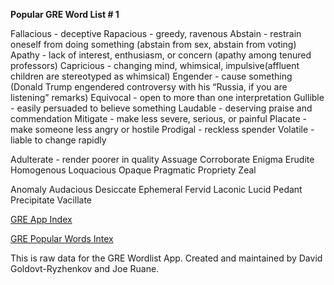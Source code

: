 

**Popular GRE Word List # 1**

Fallacious - deceptive
Rapacious - greedy, ravenous 
Abstain - restrain oneself from doing something (abstain from sex, abstain from voting)
Apathy - lack of interest, enthusiasm, or concern (apathy among tenured professors)
Capricious - changing mind, whimsical, impulsive(affluent children are stereotyped as whimsical)
Engender - cause something (Donald Trump engendered controversy with his “Russia, if you are listening” remarks)
Equivocal - open to more than one interpretation
Gullible - easily persuaded to believe something
Laudable - deserving praise and commendation
Mitigate - make less severe, serious, or painful
Placate - make someone less angry or hostile
Prodigal - reckless spender
Volatile - liable to change rapidly 

Adulterate - render poorer in quality
Assuage
Corroborate
Enigma
Erudite
Homogenous
Loquacious
Opaque
Pragmatic
Propriety
Zeal

Anomaly 
Audacious
Desiccate
Ephemeral
Fervid
Laconic
Lucid
Pedant
Precipitate
Vacillate

  
[GRE App Index](/index.md)

[GRE Popular Words Intex](/popular_list.md)
  
This is raw data for the GRE Wordlist App.
Created and maintained by David Goldovt-Ryzhenkov and Joe Ruane.
